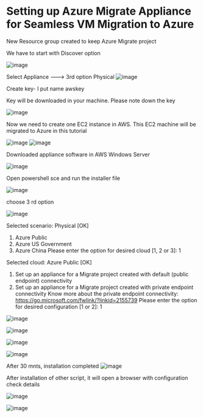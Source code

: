 # Setting up Azure Migrate Appliance for Seamless VM Migration to Azure

New Resource group created to keep Azure Migrate project


We have to start with Discover option

![image](https://github.com/user-attachments/assets/58ee0ce5-0ee5-4395-8536-c333692519c5)


Select Appliance ---> 3rd option Physical
![image](https://github.com/user-attachments/assets/a74389a6-8409-4e63-a0b0-5be96ab3fa56)



Create key- I put name awskey

Key will be downloaded in your machine. Please note down the key


![image](https://github.com/user-attachments/assets/c3e7a2d0-9d44-4143-aff7-bbefd8925a2e)


Now we need to create one EC2 instance in AWS. This EC2 machine  will be migrated to Azure in this tutorial

![image](https://github.com/user-attachments/assets/a65dddfd-8a4f-4f50-a10d-24cf92d96e74)
![image](https://github.com/user-attachments/assets/6ce45fea-1e49-4210-ab0f-4b2adc42a696)

Downloaded appliance software in AWS Windows Server

![image](https://github.com/user-attachments/assets/0f2382e3-bd34-4bb5-a082-37eb688d8851)


Open powershell sce and run the installer file

![image](https://github.com/user-attachments/assets/f069fc88-e96e-4c36-9b20-061827a3f4a4)


choose 3 rd option

![image](https://github.com/user-attachments/assets/181fcd01-ade1-4b0d-82fe-4ad94f48b891)


Selected scenario: Physical 
[OK]

1. Azure Public 
2. Azure US Government 
3. Azure China
Please enter the option for desired cloud [1, 2 or 3]: 1



Selected cloud: Azure Public 
[OK]

1. Set up an appliance for a Migrate project created with default (public endpoint) connectivity
2. Set up an appliance for a Migrate project created with private endpoint connectivity
Know more about the private endpoint connectivity: https://go.microsoft.com/fwlink/?linkid=2155739
Please enter the option for desired configuration [1 or 2]: 1

![image](https://github.com/user-attachments/assets/e6eb0c1d-395c-44e0-8a96-f7352c99b1a6)



![image](https://github.com/user-attachments/assets/4bca85e2-724e-4149-adf2-71c37066198b)


![image](https://github.com/user-attachments/assets/716bb10b-f39a-4435-a69c-c5822ceadbf2)

![image](https://github.com/user-attachments/assets/1e0e3de2-cb66-4fe3-86ad-ca9ed54b1a67)

After 30 mnts, installation completed
![image](https://github.com/user-attachments/assets/9180fc4b-68df-4cf7-a432-795961a868bc)

After installation of other script, it will open a browser with configuration check details

![image](https://github.com/user-attachments/assets/4e7a6dd2-9b23-44c6-9570-c753931aea6c)

![image](https://github.com/user-attachments/assets/91db57d8-2f9f-4cac-b86e-756121214628)


